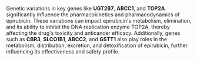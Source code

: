 Genetic variations in key genes like **UGT2B7**, **ABCC1**, and **TOP2A** significantly influence the pharmacokinetics and pharmacodynamics of epirubicin. These variations can impact epirubicin's metabolism, elimination, and its ability to inhibit the DNA replication enzyme TOP2A, thereby affecting the drug's toxicity and anticancer efficacy. Additionally, genes such as **CBR3**, **SLCO1B1**, **ABCC2**, and **GSTT1** also play roles in the metabolism, distribution, excretion, and detoxification of epirubicin, further influencing its effectiveness and safety profile.